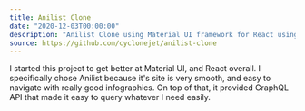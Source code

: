 ```yaml
---
title: Anilist Clone
date: "2020-12-03T00:00:00"
description: "Anilist Clone using Material UI framework for React using official Anilist GraphQL API"
source: https://github.com/cyclonejet/anilist-clone
---
```


I started this project to get better at Material UI, and React overall. I specifically chose Anilist because it's site is very smooth, and easy to navigate with really good infographics. On top of that, it provided GraphQL API that made it easy to query whatever I need easily.
